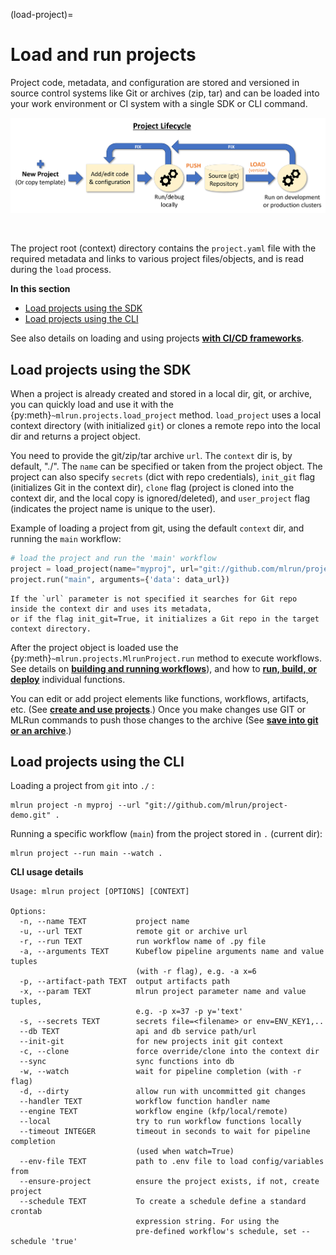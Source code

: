 (load-project)=
# Load and run projects

Project code, metadata, and configuration are stored and versioned in source control systems like Git or archives (zip, tar) 
and can be loaded into your work environment or CI system with a single SDK or CLI command.

<p align="center"><img src="../_static/images/project-lifecycle.png" alt="project-lifecycle" width="700"/></p><br>

The project root (context) directory contains the `project.yaml` file with the required metadata and links to various project files/objects, and is read during the `load` process.

**In this section**
- [Load projects using the SDK](#load-sdk)
- [Load projects using the CLI](#load-cli)

See also details on loading and using projects [**with CI/CD frameworks**](./ci-integration.html).

<a id='load-sdk'></a>
## Load projects using the SDK

When a project is already created and stored in a local dir, git, or archive, you can quickly load and use it with the 
{py:meth}`~mlrun.projects.load_project` method. `load_project` uses a local context directory (with initialized `git`) 
or clones a remote repo into the local dir and returns a project object.

You need to provide the git/zip/tar archive `url`. The `context` dir is, by default, "./". The `name` can be specified or taken 
from the project object. The project can also specify `secrets` (dict with repo credentials), `init_git` flag (initializes Git in the context dir), 
`clone` flag (project is cloned into the context dir, and the local copy is ignored/deleted), and `user_project` 
flag (indicates the project name is unique to the user).

Example of loading a project from git, using the default `context` dir,  and running the `main` workflow:

```python
# load the project and run the 'main' workflow
project = load_project(name="myproj", url="git://github.com/mlrun/project-archive.git")
project.run("main", arguments={'data': data_url})
```

```{admonition} Note
If the `url` parameter is not specified it searches for Git repo inside the context dir and uses its metadata, 
or if the flag init_git=True, it initializes a Git repo in the target context directory.
```

After the project object is loaded use the {py:meth}`~mlrun.projects.MlrunProject.run` method to execute workflows. See details on [**building and running workflows**](./build-run-workflows-pipelines.html)), 
and how to [**run, build, or deploy**](./run-build-deploy.html) individual functions. 

You can edit or add project elements like functions, workflows, artifacts, etc. (See  [**create and use projects**](./create-project.html).)
Once you make changes use GIT or MLRun commands to push those changes to the archive (See [**save into git or an archive**](./create-project.html#push).)

<a id='load-cli'></a>
## Load projects using the CLI

Loading a project from `git` into `./` :

```
mlrun project -n myproj --url "git://github.com/mlrun/project-demo.git" .
```

Running a specific workflow (`main`) from the project stored in `.` (current dir):

```
mlrun project --run main --watch .
```

**CLI usage details**

```
Usage: mlrun project [OPTIONS] [CONTEXT]

Options:
  -n, --name TEXT           project name
  -u, --url TEXT            remote git or archive url
  -r, --run TEXT            run workflow name of .py file
  -a, --arguments TEXT      Kubeflow pipeline arguments name and value tuples
                            (with -r flag), e.g. -a x=6
  -p, --artifact-path TEXT  output artifacts path
  -x, --param TEXT          mlrun project parameter name and value tuples,
                            e.g. -p x=37 -p y='text'
  -s, --secrets TEXT        secrets file=<filename> or env=ENV_KEY1,..
  --db TEXT                 api and db service path/url
  --init-git                for new projects init git context
  -c, --clone               force override/clone into the context dir
  --sync                    sync functions into db
  -w, --watch               wait for pipeline completion (with -r flag)
  -d, --dirty               allow run with uncommitted git changes
  --handler TEXT            workflow function handler name
  --engine TEXT             workflow engine (kfp/local/remote)
  --local                   try to run workflow functions locally
  --timeout INTEGER         timeout in seconds to wait for pipeline completion
                            (used when watch=True)
  --env-file TEXT           path to .env file to load config/variables from
  --ensure-project          ensure the project exists, if not, create project
  --schedule TEXT           To create a schedule define a standard crontab
                            expression string. For using the
                            pre-defined workflow's schedule, set --schedule 'true'
 ```
